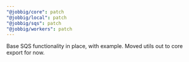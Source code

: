 ```yaml
---
"@jobbig/core": patch
"@jobbig/local": patch
"@jobbig/sqs": patch
"@jobbig/workers": patch
---
```


Base SQS functionality in place, with example. Moved utils out to core export for now.
